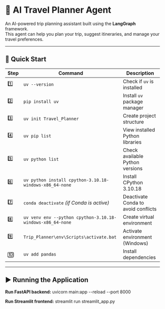 # 🧳 AI Travel Planner Agent

An AI-powered trip planning assistant built using the **LangGraph** framework.  
This agent can help you plan your trip, suggest itineraries, and manage your travel preferences.

---

## 🚀 Quick Start

| Step | Command | Description |
|------|---------|-------------|
| 1️⃣ | `uv --version` | Check if `uv` is installed |
| 2️⃣ | `pip install uv` | Install `uv` package manager |
| 3️⃣ | `uv init Travel_Planner` | Create project structure |
| 4️⃣ | `uv pip list` | View installed Python libraries |
| 5️⃣ | `uv python list` | Check available Python versions |
| 6️⃣ | `uv python install cpython-3.10.18-windows-x86_64-none` | Install CPython 3.10.18 |
| 7️⃣ | `conda deactivate` *(if Conda is active)* | Deactivate Conda to avoid conflicts |
| 8️⃣ | `uv venv env --python cpython-3.10.18-windows-x86_64-none` | Create virtual environment |
| 9️⃣ | `Trip_Planner\env\Scripts\activate.bat` | Activate environment (Windows) |
| 🔟 | `uv add pandas` | Install dependencies |

---

## ▶️ Running the Application

**Run FastAPI backend:**
uvicorn main:app --reload --port 8000

**Run Streamlit frontend:**
streamlit run streamlit_app.py
